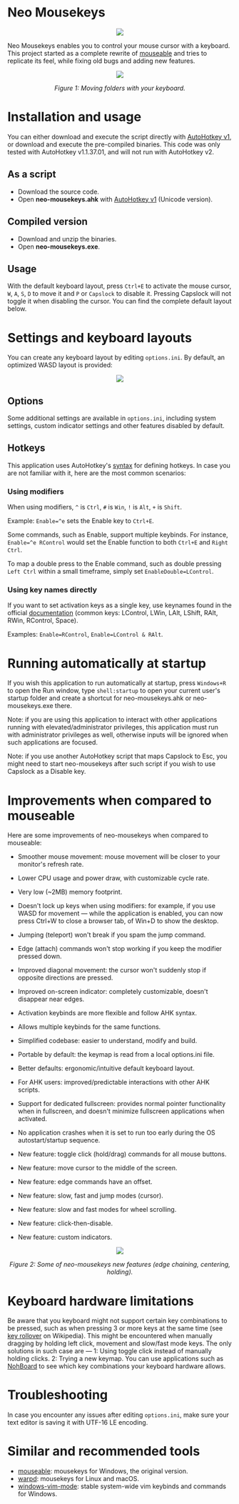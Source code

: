 # Neo Mousekeys

<p align="center">
  <img src="icons/disabled.ico" />
</p>

Neo Mousekeys enables you to control your mouse cursor with a keyboard. This project started as a complete rewrite of [mouseable](https://github.com/wirekang/mouseable) and tries to replicate its feel, while fixing old bugs and adding new features.

<p align="center">
  <img src="demo.gif" />
</p>
<p align="center">
  <em>Figure 1: Moving folders with your keyboard.</em>
</p>

# Installation and usage
You can either download and execute the script directly with [AutoHotkey v1](https://github.com/AutoHotkey/AutoHotkey/releases/tag/v1.1.37.01), or download and execute the pre-compiled binaries. This code was only tested with AutoHotkey v1.1.37.01, and will not run with AutoHotkey v2.

## As a script
- Download the source code.
- Open **neo-mousekeys.ahk** with [AutoHotkey v1](https://github.com/AutoHotkey/AutoHotkey/releases/tag/v1.1.37.01) (Unicode version).

## Compiled version
- Download and unzip the binaries.
- Open **neo-mousekeys.exe**.

## Usage
With the default keyboard layout, press `Ctrl+E` to activate the mouse cursor, `W`, `A`, `S`, `D` to move it and `P` or `Capslock` to disable it. Pressing Capslock will not toggle it when disabling the cursor. You can find the complete default layout below.

# Settings and keyboard layouts
You can create any keyboard layout by editing `options.ini`. By default, an optimized WASD layout is provided:

<p align="center">
  <img src="layout.png" />
</p>

## Options
Some additional settings are available in `options.ini`, including system settings, custom indicator settings and other features disabled by default.

## Hotkeys
This application uses AutoHotkey's [syntax](https://www.autohotkey.com/docs/v1/Hotkeys.htm#Symbols) for defining hotkeys. In case you are not familiar with it, here are the most common scenarios:

### Using modifiers
When using modifiers, `^` is `Ctrl`, `#` is `Win`, `!` is `Alt`, `+` is `Shift`.

Example: `Enable=^e` sets the Enable key to `Ctrl+E`.

Some commands, such as Enable, support multiple keybinds. For instance, `Enable=^e RControl` would set the Enable function to both `Ctrl+E` and `Right Ctrl`.

To map a double press to the Enable command, such as double pressing `Left Ctrl` within a small timeframe, simply set `EnableDouble=LControl`.

### Using key names directly
If you want to set activation keys as a single key, use keynames found in the official [documentation](https://www.autohotkey.com/docs/v1/KeyList.htm#modifier) (common keys: LControl, LWin, LAlt, LShift, RAlt, RWin, RControl, Space).

Examples: `Enable=RControl`, `Enable=LControl & RAlt`.

# Running automatically at startup

If you wish this application to run automatically at startup, press `Windows+R` to open the Run window, type `shell:startup` to open your current user's startup folder and create a shortcut for neo-mousekeys.ahk or neo-mousekeys.exe there.

Note: if you are using this application to interact with other applications running with elevated/administrator privileges, this application must run with administrator privileges as well, otherwise inputs will be ignored when such applications are focused.

Note: if you use another AutoHotkey script that maps Capslock to Esc, you might need to start neo-mousekeys after such script if you wish to use Capslock as a Disable key.

# Improvements when compared to mouseable

Here are some improvements of neo-mousekeys when compared to mouseable:

- Smoother mouse movement: mouse movement will be closer to your monitor's refresh rate.

- Lower CPU usage and power draw, with customizable cycle rate.

- Very low (~2MB) memory footprint.

- Doesn't lock up keys when using modifiers: for example, if you use WASD for movement — while the application is enabled, you can now press Ctrl+W to close a browser tab, of Win+D to show the desktop.

- Jumping (teleport) won't break if you spam the jump command.

- Edge (attach) commands won't stop working if you keep the modifier pressed down.

- Improved diagonal movement: the cursor won't suddenly stop if opposite directions are pressed.

- Improved on-screen indicator: completely customizable, doesn't disappear near edges.

- Activation keybinds are more flexible and follow AHK syntax.

- Allows multiple keybinds for the same functions.

- Simplified codebase: easier to understand, modify and build.

- Portable by default: the keymap is read from a local options.ini file.

- Better defaults: ergonomic/intuitive default keyboard layout.

- For AHK users: improved/predictable interactions with other AHK scripts.

- Support for dedicated fullscreen: provides normal pointer functionality when in fullscreen, and doesn't minimize fullscreen applications when activated.

- No application crashes when it is set to run too early during the OS autostart/startup sequence.

- New feature: toggle click (hold/drag) commands for all mouse buttons.
- New feature: move cursor to the middle of the screen.
- New feature: edge commands have an offset.
- New feature: slow, fast and jump modes (cursor).
- New feature: slow and fast modes for wheel scrolling.
- New feature: click-then-disable.
- New feature: custom indicators.

<p align="center">
  <img src="demo-2.gif" />
</p>
<p align="center">
  <em>Figure 2: Some of neo-mousekeys new features (edge chaining, centering, holding).</em>
</p>

# Keyboard hardware limitations
Be aware that you keyboard might not support certain key combinations to be pressed, such as when pressing 3 or more keys at the same time (see [key rollover](https://en.wikipedia.org/wiki/Key_rollover) on Wikipedia). This might be encountered when manually dragging by holding left click, movement and slow/fast mode keys. The only solutions in such case are — 1: Using toggle click instead of manually holding clicks. 2: Trying a new keymap. You can use applications such as [NohBoard](https://github.com/ThoNohT/NohBoard) to see which key combinations your keyboard hardware allows.

# Troubleshooting
In case you encounter any issues after editing `options.ini`, make sure your text editor is saving it with UTF-16 LE encoding.

# Similar and recommended tools
- [mouseable](https://github.com/wirekang/mouseable): mousekeys for Windows, the original version.
- [warpd](https://github.com/rvaiya/warpd): mousekeys for Linux and macOS.
- [windows-vim-mode](https://github.com/vieuxtemps/windows-vim-mode): stable system-wide vim keybinds and commands for Windows. 
